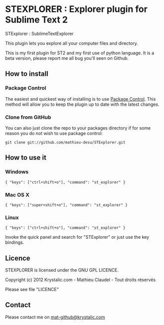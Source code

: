# STEXPLORER : Explorer plugin for Sublime Text 2

STExplorer : SublimeTextExplorer

This plugin lets you explore all your computer files and directory.

This is my first plugin for ST2 and my first use of python language. It is a beta version, please report me all bug you'll seen on Github.

## How to install

### Package Control

The easiest and quickest way of installing is to use [Package Control](http://wbond.net/sublime_packages/package_control).
This method will allow you to keep the plugin up to date with the latest changes.

### Clone from GitHub

You can also just clone the repo to your packages directory if for some reason you do not wish to use package control:

    git clone git://github.com/mathieu-desu/STExplorer.git

## How to use it

### Windows
    { "keys": ["ctrl+shift+o"], "command": "st_explorer" }

### Mac OS X
    { "keys": ["super+shift+o"], "command": "st_explorer" }

### Linux
    { "keys": ["ctrl+shift+o"], "command": "st_explorer" }

Invoke the quick panel and search for "STExplorer" or just use the key bindings.

## Licence

  STEXPLORER is licensed under the GNU GPL LICENCE.

  Copyright (c) 2012 Krystalic.com - Mathieu Claudel - Tout droits réservés 

  Please see file "LICENCE"

## Contact

  Please contact me on mat-github@krystalic.com